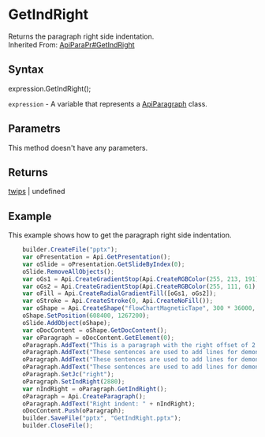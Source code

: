# GetIndRight

Returns the paragraph right side indentation.
<br>Inherited From: [ApiParaPr#GetIndRight](../../ApiParaPr/Methods/GetIndRight.md)

## Syntax

expression.GetIndRight();

`expression` - A variable that represents a [ApiParagraph](../ApiParagraph.md) class.

## Parametrs

This method doesn't have any parameters.

## Returns

[twips](../../../Enumerations/twips.md) &#124; undefined

## Example

This example shows how to get the paragraph right side indentation.

```javascript
	builder.CreateFile("pptx");
	var oPresentation = Api.GetPresentation();
	var oSlide = oPresentation.GetSlideByIndex(0);
	oSlide.RemoveAllObjects();
	var oGs1 = Api.CreateGradientStop(Api.CreateRGBColor(255, 213, 191), 0);
	var oGs2 = Api.CreateGradientStop(Api.CreateRGBColor(255, 111, 61), 100000);
	var oFill = Api.CreateRadialGradientFill([oGs1, oGs2]);
	var oStroke = Api.CreateStroke(0, Api.CreateNoFill());
	var oShape = Api.CreateShape("flowChartMagneticTape", 300 * 36000, 130 * 36000, oFill, oStroke);
	oShape.SetPosition(608400, 1267200);
	oSlide.AddObject(oShape);
	var oDocContent = oShape.GetDocContent();
	var oParagraph = oDocContent.GetElement(0);
	oParagraph.AddText("This is a paragraph with the right offset of 2 inches set to it. ");
	oParagraph.AddText("These sentences are used to add lines for demonstrative purposes. ");
	oParagraph.AddText("These sentences are used to add lines for demonstrative purposes. ");
	oParagraph.AddText("These sentences are used to add lines for demonstrative purposes.");
	oParagraph.SetJc("right");
	oParagraph.SetIndRight(2880);
	var nIndRight = oParagraph.GetIndRight();
	oParagraph = Api.CreateParagraph();
	oParagraph.AddText("Right indent: " + nIndRight);
	oDocContent.Push(oParagraph);
	builder.SaveFile("pptx", "GetIndRight.pptx");
	builder.CloseFile();
```
